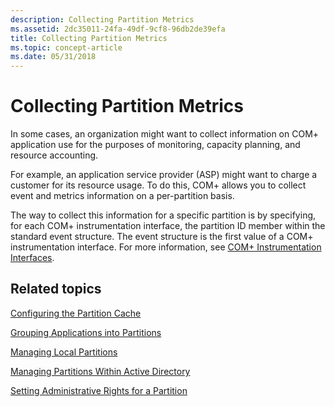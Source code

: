 ```yaml
---
description: Collecting Partition Metrics
ms.assetid: 2dc35011-24fa-49df-9cf8-96db2de39efa
title: Collecting Partition Metrics
ms.topic: concept-article
ms.date: 05/31/2018
---
```


# Collecting Partition Metrics

In some cases, an organization might want to collect information on COM+ application use for the purposes of monitoring, capacity planning, and resource accounting.

For example, an application service provider (ASP) might want to charge a customer for its resource usage. To do this, COM+ allows you to collect event and metrics information on a per-partition basis.

The way to collect this information for a specific partition is by specifying, for each COM+ instrumentation interface, the partition ID member within the standard event structure. The event structure is the first value of a COM+ instrumentation interface. For more information, see [COM+ Instrumentation Interfaces](com--instrumentation-interfaces.md).

## Related topics

<dl> <dt>

[Configuring the Partition Cache](configuring-the-partition-cache.md)
</dt> <dt>

[Grouping Applications into Partitions](grouping-applications-into-partitions.md)
</dt> <dt>

[Managing Local Partitions](managing-local-partitions.md)
</dt> <dt>

[Managing Partitions Within Active Directory](managing-partitions-within-active-directory.md)
</dt> <dt>

[Setting Administrative Rights for a Partition](setting-administrative-rights-for-a-partition.md)
</dt> </dl>

 

 



